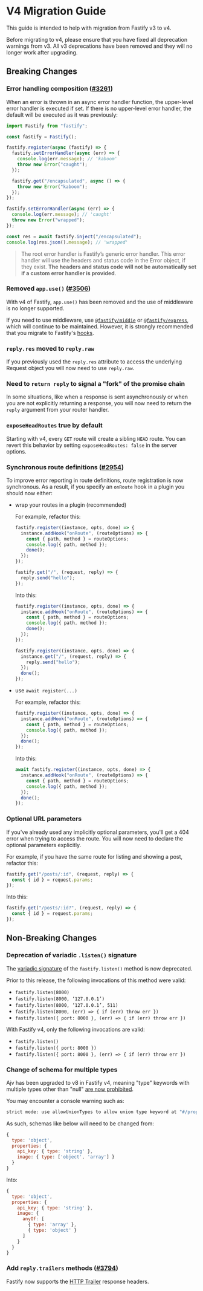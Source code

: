 # V4 Migration Guide

This guide is intended to help with migration from Fastify v3 to v4.

Before migrating to v4, please ensure that you have fixed all deprecation
warnings from v3. All v3 deprecations have been removed and they will no longer
work after upgrading.

## Breaking Changes

### Error handling composition ([#3261](https://github.com/fastify/fastify/pull/3261))

When an error is thrown in an async error handler function, the upper-level
error handler is executed if set. If there is no upper-level error handler,
the default will be executed as it was previously:

```js
import Fastify from "fastify";

const fastify = Fastify();

fastify.register(async (fastify) => {
  fastify.setErrorHandler(async (err) => {
    console.log(err.message); // 'kaboom'
    throw new Error("caught");
  });

  fastify.get("/encapsulated", async () => {
    throw new Error("kaboom");
  });
});

fastify.setErrorHandler(async (err) => {
  console.log(err.message); // 'caught'
  throw new Error("wrapped");
});

const res = await fastify.inject("/encapsulated");
console.log(res.json().message); // 'wrapped'
```

> The root error handler is Fastify’s generic error handler.
> This error handler will use the headers and status code in the Error object,
> if they exist. **The headers and status code will not be automatically set if
> a custom error handler is provided**.

### Removed `app.use()` ([#3506](https://github.com/fastify/fastify/pull/3506))

With v4 of Fastify, `app.use()` has been removed and the use of middleware is
no longer supported.

If you need to use middleware, use
[`@fastify/middie`](https://github.com/fastify/middie) or
[`@fastify/express`](https://github.com/fastify/fastify-express), which will
continue to be maintained.
However, it is strongly recommended that you migrate to Fastify's [hooks](../Reference/Hooks/).

### `reply.res` moved to `reply.raw`

If you previously used the `reply.res` attribute to access the underlying Request
object you will now need to use `reply.raw`.

### Need to `return reply` to signal a "fork" of the promise chain

In some situations, like when a response is sent asynchronously or when you are
not explicitly returning a response, you will now need to return the `reply`
argument from your router handler.

### `exposeHeadRoutes` true by default

Starting with v4, every `GET` route will create a sibling `HEAD` route.
You can revert this behavior by setting `exposeHeadRoutes: false` in the server options.

### Synchronous route definitions ([#2954](https://github.com/fastify/fastify/pull/2954))

To improve error reporting in route definitions, route registration is now synchronous.
As a result, if you specify an `onRoute` hook in a plugin you should now either:

- wrap your routes in a plugin (recommended)

  For example, refactor this:

  ```js
  fastify.register((instance, opts, done) => {
    instance.addHook("onRoute", (routeOptions) => {
      const { path, method } = routeOptions;
      console.log({ path, method });
      done();
    });
  });

  fastify.get("/", (request, reply) => {
    reply.send("hello");
  });
  ```

  Into this:

  ```js
  fastify.register((instance, opts, done) => {
    instance.addHook("onRoute", (routeOptions) => {
      const { path, method } = routeOptions;
      console.log({ path, method });
      done();
    });
  });

  fastify.register((instance, opts, done) => {
    instance.get("/", (request, reply) => {
      reply.send("hello");
    });
    done();
  });
  ```

- use `await register(...)`

  For example, refactor this:

  ```js
  fastify.register((instance, opts, done) => {
    instance.addHook("onRoute", (routeOptions) => {
      const { path, method } = routeOptions;
      console.log({ path, method });
    });
    done();
  });
  ```

  Into this:

  ```js
  await fastify.register((instance, opts, done) => {
    instance.addHook("onRoute", (routeOptions) => {
      const { path, method } = routeOptions;
      console.log({ path, method });
    });
    done();
  });
  ```

### Optional URL parameters

If you've already used any implicitly optional parameters, you'll get a 404
error when trying to access the route. You will now need to declare the
optional parameters explicitly.

For example, if you have the same route for listing and showing a post,
refactor this:

```js
fastify.get("/posts/:id", (request, reply) => {
  const { id } = request.params;
});
```

Into this:

```js
fastify.get("/posts/:id?", (request, reply) => {
  const { id } = request.params;
});
```

## Non-Breaking Changes

### Deprecation of variadic `.listen()` signature

The [variadic signature](https://en.wikipedia.org/wiki/Variadic_function) of the
`fastify.listen()` method is now deprecated.

Prior to this release, the following invocations of this method were valid:

- `fastify.listen(8000)`
- `fastify.listen(8000, ‘127.0.0.1’)`
- `fastify.listen(8000, ‘127.0.0.1’, 511)`
- `fastify.listen(8000, (err) => { if (err) throw err })`
- `fastify.listen({ port: 8000 }, (err) => { if (err) throw err })`

With Fastify v4, only the following invocations are valid:

- `fastify.listen()`
- `fastify.listen({ port: 8000 })`
- `fastify.listen({ port: 8000 }, (err) => { if (err) throw err })`

### Change of schema for multiple types

Ajv has been upgraded to v8 in Fastify v4, meaning "type" keywords with multiple
types other than "null"
[are now prohibited](https://ajv.js.org/strict-mode.html#strict-types).

You may encounter a console warning such as:

```sh
strict mode: use allowUnionTypes to allow union type keyword at "#/properties/image" (strictTypes)
```

As such, schemas like below will need to be changed from:

```js
{
  type: 'object',
  properties: {
    api_key: { type: 'string' },
    image: { type: ['object', 'array'] }
  }
}
```

Into:

```js
{
  type: 'object',
  properties: {
    api_key: { type: 'string' },
    image: {
      anyOf: [
        { type: 'array' },
        { type: 'object' }
      ]
    }
  }
}
```

### Add `reply.trailers` methods ([#3794](https://github.com/fastify/fastify/pull/3794))

Fastify now supports the [HTTP Trailer] response headers.

[HTTP Trailer]: https://developer.mozilla.org/en-US/docs/Web/HTTP/Headers/Trailer
